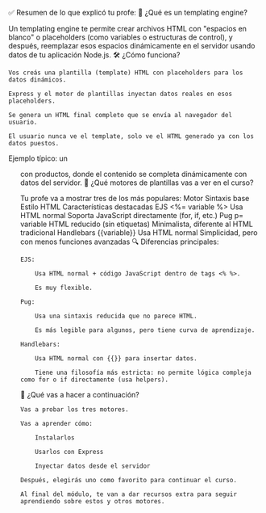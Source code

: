 ✅ Resumen de lo que explicó tu profe:
🧩 ¿Qué es un templating engine?

Un templating engine te permite crear archivos HTML con "espacios en blanco" o placeholders (como variables o estructuras de control), y después, reemplazar esos espacios dinámicamente en el servidor usando datos de tu aplicación Node.js.
🛠️ ¿Cómo funciona?

    Vos creás una plantilla (template) HTML con placeholders para los datos dinámicos.

    Express y el motor de plantillas inyectan datos reales en esos placeholders.

    Se genera un HTML final completo que se envía al navegador del usuario.

    El usuario nunca ve el template, solo ve el HTML generado ya con los datos puestos.

Ejemplo típico: un <ul> con productos, donde el contenido se completa dinámicamente con datos del servidor.
🧪 ¿Qué motores de plantillas vas a ver en el curso?

Tu profe va a mostrar tres de los más populares:
Motor	Sintaxis base	Estilo HTML	Características destacadas
EJS	<%= variable %>	Usa HTML normal	Soporta JavaScript directamente (for, if, etc.)
Pug	p= variable	HTML reducido (sin etiquetas)	Minimalista, diferente al HTML tradicional
Handlebars	{{variable}}	Usa HTML normal	Simplicidad, pero con menos funciones avanzadas
🔍 Diferencias principales:

    EJS:

        Usa HTML normal + código JavaScript dentro de tags <% %>.

        Es muy flexible.

    Pug:

        Usa una sintaxis reducida que no parece HTML.

        Es más legible para algunos, pero tiene curva de aprendizaje.

    Handlebars:

        Usa HTML normal con {{}} para insertar datos.

        Tiene una filosofía más estricta: no permite lógica compleja como for o if directamente (usa helpers).

🔧 ¿Qué vas a hacer a continuación?

    Vas a probar los tres motores.

    Vas a aprender cómo:

        Instalarlos

        Usarlos con Express

        Inyectar datos desde el servidor

    Después, elegirás uno como favorito para continuar el curso.

    Al final del módulo, te van a dar recursos extra para seguir aprendiendo sobre estos y otros motores.